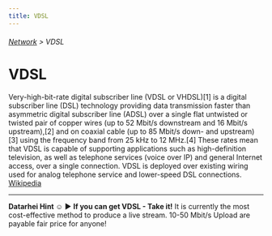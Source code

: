 ```yaml
---
title: VDSL
---
```

###### [Network](../wiki/network-technology.html) > VDSL

# VDSL

Very-high-bit-rate digital subscriber line (VDSL or VHDSL)[1] is a digital subscriber line (DSL) technology providing data transmission faster than asymmetric digital subscriber line (ADSL) over a single flat untwisted or twisted pair of copper wires (up to 52 Mbit/s downstream and 16 Mbit/s upstream),[2] and on coaxial cable (up to 85 Mbit/s down- and upstream)[3] using the frequency band from 25 kHz to 12 MHz.[4] These rates mean that VDSL is capable of supporting applications such as high-definition television, as well as telephone services (voice over IP) and general Internet access, over a single connection. VDSL is deployed over existing wiring used for analog telephone service and lower-speed DSL connections. <a href="https://en.wikipedia.org/wiki/Very_High_Speed_Digital_Subscriber_Line" target="_blank">Wikipedia</a>

--- 
**Datarhei Hint ☺** ► **If you can get VDSL - Take it!** It is currently the most cost-effective method to produce a live stream. 10-50 Mbit/s Upload are payable fair price for anyone!
